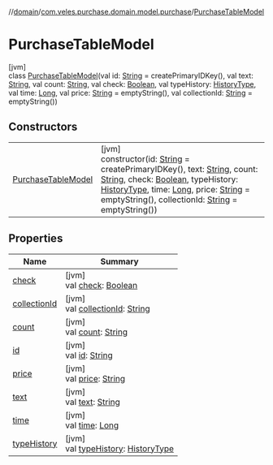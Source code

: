 //[domain](../../../index.md)/[com.veles.purchase.domain.model.purchase](../index.md)/[PurchaseTableModel](index.md)

# PurchaseTableModel

[jvm]\
class [PurchaseTableModel](index.md)(val id: [String](https://kotlinlang.org/api/latest/jvm/stdlib/kotlin/-string/index.html) = createPrimaryIDKey(), val text: [String](https://kotlinlang.org/api/latest/jvm/stdlib/kotlin/-string/index.html), val count: [String](https://kotlinlang.org/api/latest/jvm/stdlib/kotlin/-string/index.html), val check: [Boolean](https://kotlinlang.org/api/latest/jvm/stdlib/kotlin/-boolean/index.html), val typeHistory: [HistoryType](../../com.veles.purchase.domain.model.history/-history-type/index.md), val time: [Long](https://kotlinlang.org/api/latest/jvm/stdlib/kotlin/-long/index.html), val price: [String](https://kotlinlang.org/api/latest/jvm/stdlib/kotlin/-string/index.html) = emptyString(), val collectionId: [String](https://kotlinlang.org/api/latest/jvm/stdlib/kotlin/-string/index.html) = emptyString())

## Constructors

| | |
|---|---|
| [PurchaseTableModel](-purchase-table-model.md) | [jvm]<br>constructor(id: [String](https://kotlinlang.org/api/latest/jvm/stdlib/kotlin/-string/index.html) = createPrimaryIDKey(), text: [String](https://kotlinlang.org/api/latest/jvm/stdlib/kotlin/-string/index.html), count: [String](https://kotlinlang.org/api/latest/jvm/stdlib/kotlin/-string/index.html), check: [Boolean](https://kotlinlang.org/api/latest/jvm/stdlib/kotlin/-boolean/index.html), typeHistory: [HistoryType](../../com.veles.purchase.domain.model.history/-history-type/index.md), time: [Long](https://kotlinlang.org/api/latest/jvm/stdlib/kotlin/-long/index.html), price: [String](https://kotlinlang.org/api/latest/jvm/stdlib/kotlin/-string/index.html) = emptyString(), collectionId: [String](https://kotlinlang.org/api/latest/jvm/stdlib/kotlin/-string/index.html) = emptyString()) |

## Properties

| Name | Summary |
|---|---|
| [check](check.md) | [jvm]<br>val [check](check.md): [Boolean](https://kotlinlang.org/api/latest/jvm/stdlib/kotlin/-boolean/index.html) |
| [collectionId](collection-id.md) | [jvm]<br>val [collectionId](collection-id.md): [String](https://kotlinlang.org/api/latest/jvm/stdlib/kotlin/-string/index.html) |
| [count](count.md) | [jvm]<br>val [count](count.md): [String](https://kotlinlang.org/api/latest/jvm/stdlib/kotlin/-string/index.html) |
| [id](id.md) | [jvm]<br>val [id](id.md): [String](https://kotlinlang.org/api/latest/jvm/stdlib/kotlin/-string/index.html) |
| [price](price.md) | [jvm]<br>val [price](price.md): [String](https://kotlinlang.org/api/latest/jvm/stdlib/kotlin/-string/index.html) |
| [text](text.md) | [jvm]<br>val [text](text.md): [String](https://kotlinlang.org/api/latest/jvm/stdlib/kotlin/-string/index.html) |
| [time](time.md) | [jvm]<br>val [time](time.md): [Long](https://kotlinlang.org/api/latest/jvm/stdlib/kotlin/-long/index.html) |
| [typeHistory](type-history.md) | [jvm]<br>val [typeHistory](type-history.md): [HistoryType](../../com.veles.purchase.domain.model.history/-history-type/index.md) |
